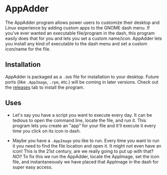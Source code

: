 # AppAdder
The AppAdder program allows power users to customize their desktop and Linux experience by adding custom apps to the GNOME dash menu.
If you've ever wanted an executable file/program in the dash, this program easily does that for you and lets you set a custom name/icon.
AppAdder lets you install any kind of executable to the dash menu and set a custom icon/name for the file.

## Installation
AppAdder is packaged as a `.deb` file for installation to your desktop. Future ports (like `.AppImage`, `.rpm`, etc.) will be coming in later versions.
Check out the [releases](https://github.com/CyanCoding/AppAdder/releases) tab to install the program.

## Uses
- Let's say you have a script you want to execute every day. It can be tedious to open the command line, locate the file, and run it. This program lets you create an "app" for your file and it'll execute it every time you click on its icon in dash.

- Maybe you have a `.AppImage` you like to run. Every time you want to run it you need to find the file location and open it. It might not even have an icon! This is the 21st century, are we really going to put up with that? _NO!!_ To fix this we run the AppAdder, locate the AppImage, set the icon file, and instantaneously we have placed that AppImage in the dash for super easy access.
